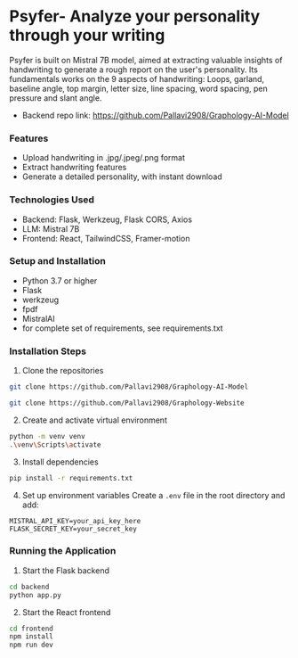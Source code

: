 
# Psyfer- Analyze your personality through your writing

Psyfer is built on Mistral 7B model, aimed at extracting valuable insights of handwriting to generate a rough report on the user's personality. Its fundamentals works on the 9 aspects of handwriting: Loops, garland, baseline angle, top margin, letter size, line spacing, word spacing, pen pressure and slant angle.
- Backend repo link: https://github.com/Pallavi2908/Graphology-AI-Model

### Features
- Upload handwriting in .jpg/.jpeg/.png format
- Extract handwriting features
- Generate a detailed personality, with instant download

### Technologies Used
- Backend: Flask, Werkzeug, Flask CORS, Axios
- LLM: Mistral 7B
- Frontend: React, TailwindCSS, Framer-motion


### Setup and Installation
- Python 3.7 or higher
- Flask
- werkzeug
- fpdf
- MistralAI
- for complete set of requirements, see requirements.txt

### Installation Steps
1. Clone the repositories
```bash
git clone https://github.com/Pallavi2908/Graphology-AI-Model
```

```bash
git clone https://github.com/Pallavi2908/Graphology-Website
```

2. Create and activate virtual environment
```bash
python -m venv venv
.\venv\Scripts\activate
```

3. Install dependencies
```bash
pip install -r requirements.txt
```

4. Set up environment variables
Create a `.env` file in the root directory and add:
```
MISTRAL_API_KEY=your_api_key_here
FLASK_SECRET_KEY=your_secret_key
```

### Running the Application
1. Start the Flask backend
```bash
cd backend
python app.py
```

2. Start the React frontend
```bash
cd frontend
npm install
npm run dev
```
